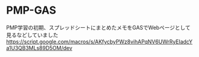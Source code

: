 # PMP-GAS
PMP学習の初期、スプレッドシートにまとめたメモをGASでWebページとして見るなどしていました  
https://script.google.com/macros/s/AKfycbyPWz8vihAPqNV6UWrRyEIadcYa1U3QB3MLs89D5OM/dev

